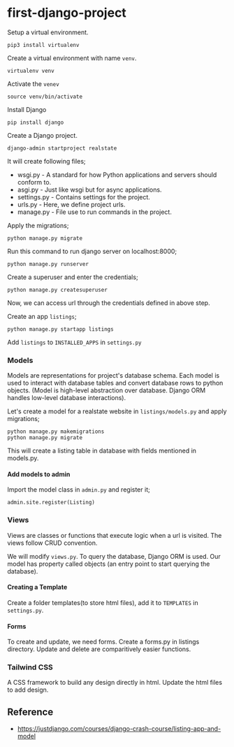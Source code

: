 # first-django-project

Setup a virtual environment.
```
pip3 install virtualenv
```
Create a virtual environment with name `venv`.
```
virtualenv venv
```
Activate the `venev`
```
source venv/bin/activate
```
Install Django
```
pip install django
```
Create a Django project.
```
django-admin startproject realstate
```
It will create following files;
- wsgi.py - A standard for how Python applications and servers should conform to.
- asgi.py - Just like wsgi but for async applications.
- settings.py - Contains settings for the project.
- urls.py - Here, we define project urls.
- manage.py - File use to run commands in the project.

Apply the migrations;
```
python manage.py migrate
```
Run this command to run django server on localhost:8000;
```
python manage.py runserver
```
Create a superuser and enter the credentials;
```
python manage.py createsuperuser
```
Now, we can access url through the credentials defined in above step.

Create an app `listings`;
```
python manage.py startapp listings
```
Add `listings` to `INSTALLED_APPS` in `settings.py`

### Models
Models are representations for project's database schema. Each model is used to interact with database tables and convert database rows to python objects. (Model is high-level abstraction over database. Django ORM handles low-level database interactions).

Let's create a model for a realstate website in `listings/models.py` and apply migrations;
```
python manage.py makemigrations
python manage.py migrate
```
This will create a  listing table in database with  fields mentioned in models.py.

#### Add models to admin
Import the model class in `admin.py` and register it;
```
admin.site.register(Listing)
``` 

### Views
Views are classes or functions that execute logic when a url is visited. The views follow  CRUD convention.

We will modify `views.py`.
To query the database, Django ORM is used. Our model has property called objects (an entry point to start  querying the database). 

#### Creating a Template
Create a folder templates(to store html files), add it to `TEMPLATES` in `settings.py`.

#### Forms
To create and update, we need forms. Create a forms.py in listings directory. Update and delete are comparitively easier functions.

### Tailwind CSS
A CSS framework to build any design directly in html. Update the  html  files to add design.

## Reference 
-  https://justdjango.com/courses/django-crash-course/listing-app-and-model 